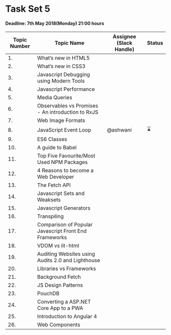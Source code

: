 # Task Set 5

#### Deadline: 7th May 2018(Monday) 21:00 hours

|Topic Number|Topic Name|Assignee (Slack Handle)|Status|
|---|---|---|---|
|1.|What’s new in HTML5|||
|2.|What’s new in CSS3|||
|3.|Javascript Debugging using Modern Tools|||
|4.|Javascript Performance|||
|5.|Media Queries|||
|6.|Observables vs Promises - An introduction to RxJS|||
|7.|Web Image Formats|||
|8.|JavaScript Event Loop|@ashwani|:hourglass:|
|9.|ES6 Classes|||
|10.|A guide to Babel|||
|11.|Top Five Favourite/Most Used NPM Packages|||
|12.|4 Reasons to become a Web Developer|||
|13.|The Fetch API|||
|14.|Javascript Sets and Weaksets|||
|15.|Javascript Generators|||
|16.|Transpiling|||
|17.|Comparison of Popular Javascript Front End Frameworks|||
|18.|VDOM vs lit-html|||
|19.|Auditing Websites using Audits 2.0 and Lighthouse|||
|20.|Libraries vs Frameworks|||
|21.|Background Fetch|||
|22.|JS Design Patterns|||
|23.|PouchDB|||
|24.|Converting a ASP.NET Core App to a PWA|||
|25.|Introduction to Angular 4|||
|26.|Web Components|||

